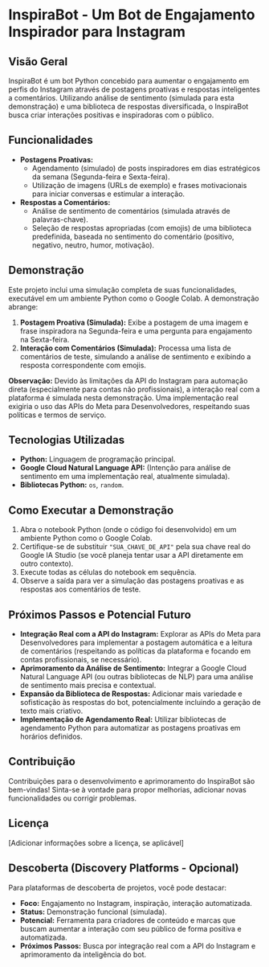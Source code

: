 # InspiraBot - Um Bot de Engajamento Inspirador para Instagram

## Visão Geral

InspiraBot é um bot Python concebido para aumentar o engajamento em perfis do Instagram através de postagens proativas e respostas inteligentes a comentários. Utilizando análise de sentimento (simulada para esta demonstração) e uma biblioteca de respostas diversificada, o InspiraBot busca criar interações positivas e inspiradoras com o público.

## Funcionalidades

* **Postagens Proativas:**
    * Agendamento (simulado) de posts inspiradores em dias estratégicos da semana (Segunda-feira e Sexta-feira).
    * Utilização de imagens (URLs de exemplo) e frases motivacionais para iniciar conversas e estimular a interação.
* **Respostas a Comentários:**
    * Análise de sentimento de comentários (simulada através de palavras-chave).
    * Seleção de respostas apropriadas (com emojis) de uma biblioteca predefinida, baseada no sentimento do comentário (positivo, negativo, neutro, humor, motivação).

## Demonstração

Este projeto inclui uma simulação completa de suas funcionalidades, executável em um ambiente Python como o Google Colab. A demonstração abrange:

1.  **Postagem Proativa (Simulada):** Exibe a postagem de uma imagem e frase inspiradora na Segunda-feira e uma pergunta para engajamento na Sexta-feira.
2.  **Interação com Comentários (Simulada):** Processa uma lista de comentários de teste, simulando a análise de sentimento e exibindo a resposta correspondente com emojis.

**Observação:** Devido às limitações da API do Instagram para automação direta (especialmente para contas não profissionais), a interação real com a plataforma é simulada nesta demonstração. Uma implementação real exigiria o uso das APIs do Meta para Desenvolvedores, respeitando suas políticas e termos de serviço.

## Tecnologias Utilizadas

* **Python:** Linguagem de programação principal.
* **Google Cloud Natural Language API:** (Intenção para análise de sentimento em uma implementação real, atualmente simulada).
* **Bibliotecas Python:** `os`, `random`.

## Como Executar a Demonstração

1.  Abra o notebook Python (onde o código foi desenvolvido) em um ambiente Python como o Google Colab.
2.  Certifique-se de substituir `"SUA_CHAVE_DE_API"` pela sua chave real do Google IA Studio (se você planeja tentar usar a API diretamente em outro contexto).
3.  Execute todas as células do notebook em sequência.
4.  Observe a saída para ver a simulação das postagens proativas e as respostas aos comentários de teste.

## Próximos Passos e Potencial Futuro

* **Integração Real com a API do Instagram:** Explorar as APIs do Meta para Desenvolvedores para implementar a postagem automática e a leitura de comentários (respeitando as políticas da plataforma e focando em contas profissionais, se necessário).
* **Aprimoramento da Análise de Sentimento:** Integrar a Google Cloud Natural Language API (ou outras bibliotecas de NLP) para uma análise de sentimento mais precisa e contextual.
* **Expansão da Biblioteca de Respostas:** Adicionar mais variedade e sofisticação às respostas do bot, potencialmente incluindo a geração de texto mais criativo.
* **Implementação de Agendamento Real:** Utilizar bibliotecas de agendamento Python para automatizar as postagens proativas em horários definidos.

## Contribuição

Contribuições para o desenvolvimento e aprimoramento do InspiraBot são bem-vindas! Sinta-se à vontade para propor melhorias, adicionar novas funcionalidades ou corrigir problemas.

## Licença

[Adicionar informações sobre a licença, se aplicável]

## Descoberta (Discovery Platforms - Opcional)

Para plataformas de descoberta de projetos, você pode destacar:

* **Foco:** Engajamento no Instagram, inspiração, interação automatizada.
* **Status:** Demonstração funcional (simulada).
* **Potencial:** Ferramenta para criadores de conteúdo e marcas que buscam aumentar a interação com seu público de forma positiva e automatizada.
* **Próximos Passos:** Busca por integração real com a API do Instagram e aprimoramento da inteligência do bot.
